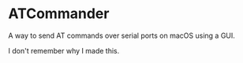 # ATCommander
A way to send AT commands over serial ports on macOS using a GUI.

I don't remember why I made this.